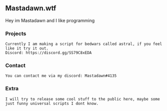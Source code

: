 ## Mastadawn.wtf

Hey im Mastadawn and I like programming


### Projects

```
Currently I am making a script for bedwars called astral, if you feel like it try it out.
Discord: https://discord.gg/SS79C8xEDA
```

### Contact

```
You can contact me via my discord: Mastadawn#4135
```

### Extra

```
I will try to release some cool stuff to the public here, maybe some just funny universal scripts I dont know.
```
